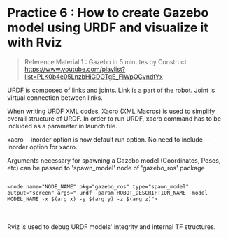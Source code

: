 # Practice 6 : How to create Gazebo model using URDF and visualize it with Rviz

> Reference Material 1 : Gazebo in 5 minutes by Construct
> https://www.youtube.com/playlist?list=PLK0b4e05LnzbHiGDGTgE_FIWpOCvndtYx

URDF is composed of links and joints. Link is a part of the robot. Joint is virtual connection between links.

When writing URDF XML codes, Xacro (XML Macros) is used to simplify overall structure of URDF. In order to run URDF, xacro command has to be included as a parameter in launch file.

xacro --inorder option is now default run option. No need to include --inorder option for xacro.

Arguments necessary for spawning a Gazebo model (Coordinates, Poses, etc) can be passed to 'spawn_model' node of 'gazebo_ros' package    

<code>
&ltnode name="NODE_NAME" pkg="gazebo_ros" type="spawn_model" 
output="screen" args="-urdf -param ROBOT_DESCRIPTION_NAME -model MODEL_NAME -x $(arg x) -y $(arg y) -z $(arg z)"&gt
</code>
<br></br>

Rviz is used to debug URDF models' integrity and internal TF structures.
